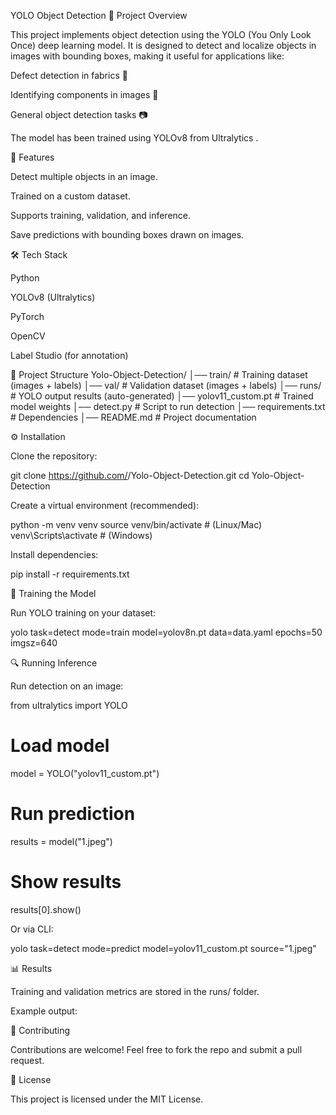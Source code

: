 YOLO Object Detection
📌 Project Overview

This project implements object detection using the YOLO (You Only Look Once) deep learning model.
It is designed to detect and localize objects in images with bounding boxes, making it useful for applications like:

Defect detection in fabrics 🧵

Identifying components in images 👕

General object detection tasks 📷

The model has been trained using YOLOv8 from Ultralytics
.

🚀 Features

Detect multiple objects in an image.

Trained on a custom dataset.

Supports training, validation, and inference.

Save predictions with bounding boxes drawn on images.

🛠️ Tech Stack

Python

YOLOv8 (Ultralytics)

PyTorch

OpenCV

Label Studio (for annotation)

📂 Project Structure
Yolo-Object-Detection/
│── train/              # Training dataset (images + labels)
│── val/                # Validation dataset (images + labels)
│── runs/               # YOLO output results (auto-generated)
│── yolov11_custom.pt   # Trained model weights
│── detect.py           # Script to run detection
│── requirements.txt    # Dependencies
│── README.md           # Project documentation

⚙️ Installation

Clone the repository:

git clone https://github.com/<your-username>/Yolo-Object-Detection.git
cd Yolo-Object-Detection


Create a virtual environment (recommended):

python -m venv venv
source venv/bin/activate   # (Linux/Mac)
venv\Scripts\activate      # (Windows)


Install dependencies:

pip install -r requirements.txt

🎯 Training the Model

Run YOLO training on your dataset:

yolo task=detect mode=train model=yolov8n.pt data=data.yaml epochs=50 imgsz=640

🔍 Running Inference

Run detection on an image:

from ultralytics import YOLO

# Load model
model = YOLO("yolov11_custom.pt")

# Run prediction
results = model("1.jpeg")

# Show results
results[0].show()


Or via CLI:

yolo task=detect mode=predict model=yolov11_custom.pt source="1.jpeg"

📊 Results

Training and validation metrics are stored in the runs/ folder.

Example output:

🤝 Contributing

Contributions are welcome! Feel free to fork the repo and submit a pull request.

📜 License

This project is licensed under the MIT License.
